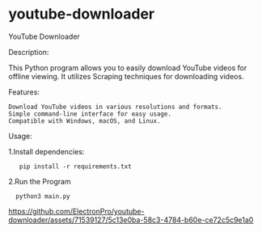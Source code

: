 # youtube-downloader

YouTube Downloader 

Description:

This Python program allows you to easily download YouTube videos for offline viewing. It utilizes Scraping techniques for downloading videos.

Features:

    Download YouTube videos in various resolutions and formats.
    Simple command-line interface for easy usage.
    Compatible with Windows, macOS, and Linux.



Usage: 

   1.Install dependencies:


       pip install -r requirements.txt


  2.Run the Program


      python3 main.py

     


https://github.com/ElectronPro/youtube-downloader/assets/71539127/5c13e0ba-58c3-4784-b60e-ce72c5c9e1a0

